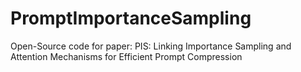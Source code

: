 # PromptImportanceSampling
Open-Source code for paper: PIS: Linking Importance Sampling and Attention Mechanisms for Efficient Prompt Compression
